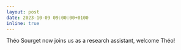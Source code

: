 ```yaml
---
layout: post
date: 2023-10-09 09:00:00+0100
inline: true
---
```


Théo Sourget now joins us as a research assistant, welcome Théo! 
